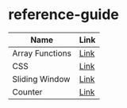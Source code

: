# reference-guide

| Name | Link |
|----------|----------|
| Array Functions | [Link](/araymethods/README.md)|
| CSS | [Link](/css/README.md) |
| Sliding Window | [Link](/slidingwindow/README.md) |
| Counter | [Link](/counter/README.md) |